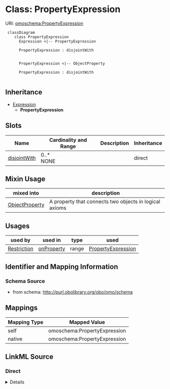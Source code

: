 # Class: PropertyExpression



URI: [omoschema:PropertyExpression](http://purl.obolibrary.org/obo/omo/schema/PropertyExpression)


```{mermaid}
 classDiagram
    class PropertyExpression
      Expression <|-- PropertyExpression
      
      PropertyExpression : disjointWith
      

      PropertyExpression <|-- ObjectProperty
      
      PropertyExpression : disjointWith
      
```




## Inheritance
* [Expression](Expression.md)
    * **PropertyExpression**



## Slots

| Name | Cardinality and Range | Description | Inheritance |
| ---  | --- | --- | --- |
| [disjointWith](disjointWith.md) | 0..* <br/> NONE |  | direct |

## Mixin Usage

| mixed into | description |
| --- | --- |
| [ObjectProperty](ObjectProperty.md) | A property that connects two objects in logical axioms |




## Usages

| used by | used in | type | used |
| ---  | --- | --- | --- |
| [Restriction](Restriction.md) | [onProperty](onProperty.md) | range | [PropertyExpression](PropertyExpression.md) |






## Identifier and Mapping Information







### Schema Source


* from schema: http://purl.obolibrary.org/obo/omo/schema





## Mappings

| Mapping Type | Mapped Value |
| ---  | ---  |
| self | omoschema:PropertyExpression |
| native | omoschema:PropertyExpression |


## LinkML Source

<!-- TODO: investigate https://stackoverflow.com/questions/37606292/how-to-create-tabbed-code-blocks-in-mkdocs-or-sphinx -->

### Direct

<details>
```yaml
name: PropertyExpression
from_schema: http://purl.obolibrary.org/obo/omo/schema
rank: 1000
is_a: Expression
mixin: true
slots:
- disjointWith

```
</details>

### Induced

<details>
```yaml
name: PropertyExpression
from_schema: http://purl.obolibrary.org/obo/omo/schema
rank: 1000
is_a: Expression
mixin: true
attributes:
  disjointWith:
    name: disjointWith
    todos:
    - restrict range
    from_schema: http://purl.obolibrary.org/obo/omo/schema
    rank: 1000
    is_a: logical_predicate
    slot_uri: owl:disjointWith
    multivalued: true
    alias: disjointWith
    owner: PropertyExpression
    domain_of:
    - ClassExpression
    - PropertyExpression
    range: string

```
</details>